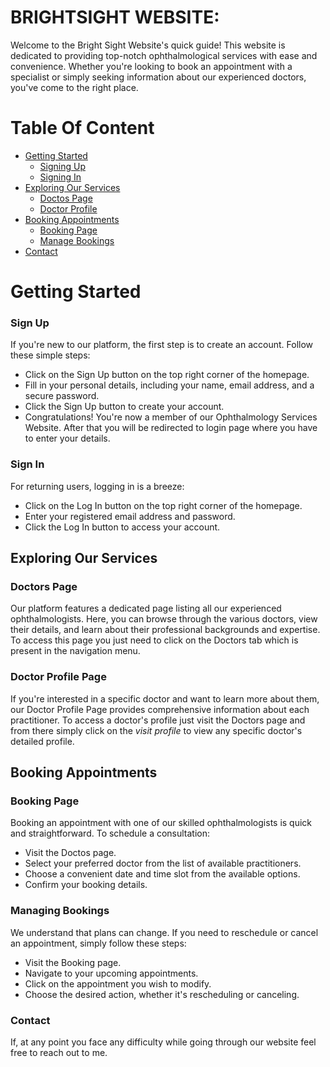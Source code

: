 # BRIGHTSIGHT WEBSITE:

Welcome to the Bright Sight Website's quick guide! This website is dedicated to providing top-notch ophthalmological services with ease and convenience. Whether you're looking to book an appointment with a specialist or simply seeking information about our experienced doctors, you've come to the right place.

# Table Of Content

- [Getting Started](#getting-started)
  - [Signing Up](#sign-up)
  - [Signing In](#sign-in)
- [Exploring Our Services](#exploring-our-services)
  - [Doctos Page](#doctors-page)
  - [Doctor Profile](#doctor-profile-page) 
- [Booking Appointments](#booking-appointments)
  - [Booking Page](#booking-page)
  - [Manage Bookings](#managing-bookings)
- [Contact](#contact)

# Getting Started

### Sign Up
If you're new to our platform, the first step is to create an account. Follow these simple steps:

* Click on the Sign Up button on the top right corner of the homepage.
* Fill in your personal details, including your name, email address, and a secure password.
* Click the Sign Up button to create your account.
* Congratulations! You're now a member of our Ophthalmology Services Website. After that you will be redirected to login page where you have to enter your details.

### Sign In
For returning users, logging in is a breeze:

* Click on the Log In button on the top right corner of the homepage.
* Enter your registered email address and password.
* Click the Log In button to access your account.

## Exploring Our Services

### Doctors Page
Our platform features a dedicated page listing all our experienced ophthalmologists. Here, you can browse through the various doctors, view their details, and learn about their professional backgrounds and expertise. To access this page you just need to click on the Doctors tab which is present in the navigation menu.

### Doctor Profile Page
If you're interested in a specific doctor and want to learn more about them, our Doctor Profile Page provides comprehensive information about each practitioner. To access a doctor's profile just visit the Doctors page and from there simply click on the *visit profile* to view any specific doctor's detailed profile.

## Booking Appointments

### Booking Page
Booking an appointment with one of our skilled ophthalmologists is quick and straightforward. To schedule a consultation:

* Visit the Doctos page.
* Select your preferred doctor from the list of available practitioners.
* Choose a convenient date and time slot from the available options.
* Confirm your booking details.
  
### Managing Bookings
We understand that plans can change. If you need to reschedule or cancel an appointment, simply follow these steps:

* Visit the Booking page.
* Navigate to your upcoming appointments.
* Click on the appointment you wish to modify.
* Choose the desired action, whether it's rescheduling or canceling.

### Contact
If, at any point you face any difficulty while going through our website feel free to reach out to me.

